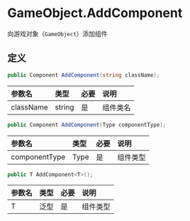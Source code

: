 # GameObject.AddComponent

向游戏对象（`GameObject`）添加组件

## 定义

```csharp
public Component AddComponent(string className);
```

| 参数名       | 类型     | 必要  | 说明   |
|:--------- |:------ |:--- |:---- |
| className | string | 是   | 组件类名 |

```csharp
public Component AddComponent(Type componentType);
```

| 参数名           | 类型   | 必要  | 说明   |
|:------------- |:---- |:--- |:---- |
| componentType | Type | 是   | 组件类型 |

```cs
public T AddComponent<T>();
```

| 参数名 | 类型  | 必要  | 说明   |
|:--- |:--- |:--- |:---- |
| T   | 泛型  | 是   | 组件类型 |
